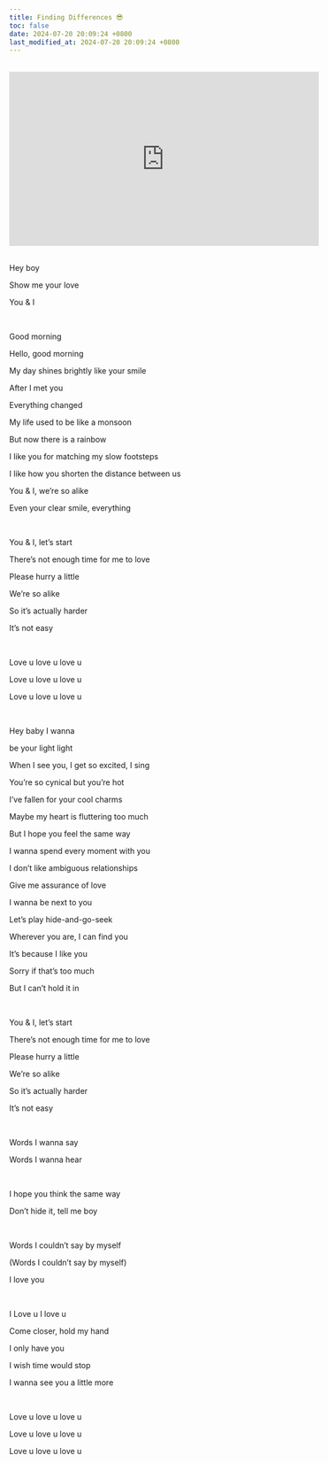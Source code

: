 ```yaml
---
title: Finding Differences 😎
toc: false
date: 2024-07-20 20:09:24 +0800
last_modified_at: 2024-07-20 20:09:24 +0800
---
```


<br>

<iframe class="iframe--video" width="560" height="315" src="https://www.youtube.com/embed/8i4-lw32qcw?si=arA3EQdGZYHtcsHw" title="YouTube video player" frameborder="0" allow="accelerometer; autoplay; clipboard-write; encrypted-media; gyroscope; picture-in-picture; web-share" referrerpolicy="strict-origin-when-cross-origin" allowfullscreen></iframe>

<br>

<div class="quote--lyrics" markdown="1"><br>


Hey boy

Show me your love

You & I

<br>

Good morning

Hello, good morning

My day shines brightly like your smile

After I met you

Everything changed

My life used to be like a monsoon

But now there is a rainbow

I like you for matching my slow footsteps

I like how you shorten the distance between us

You & I, we’re so alike

Even your clear smile, everything

<br>

You & I, let’s start

There’s not enough time for me to love

Please hurry a little

We’re so alike

So it’s actually harder

It’s not easy

<br>

Love u love u love u

Love u love u love u

Love u love u love u

<br>

Hey baby I wanna

be your light light

When I see you, I get so excited, I sing

You’re so cynical but you’re hot

I’ve fallen for your cool charms

Maybe my heart is fluttering too much

But I hope you feel the same way

I wanna spend every moment with you

I don’t like ambiguous relationships

Give me assurance of love

I wanna be next to you

Let’s play hide-and-go-seek

Wherever you are, I can find you

It’s because I like you

Sorry if that’s too much

But I can’t hold it in

<br>

You & I, let’s start

There’s not enough time for me to love

Please hurry a little

We’re so alike

So it’s actually harder

It’s not easy

<br>

Words I wanna say

Words I wanna hear

<br>

I hope you think the same way

Don’t hide it, tell me boy

<br>

Words I couldn’t say by myself

(Words I couldn’t say by myself)

I love you

<br>

I Love u I love u

Come closer, hold my hand

I only have you

I wish time would stop

I wanna see you a little more

<br>

Love u love u love u

Love u love u love u

Love u love u love u

</div>
